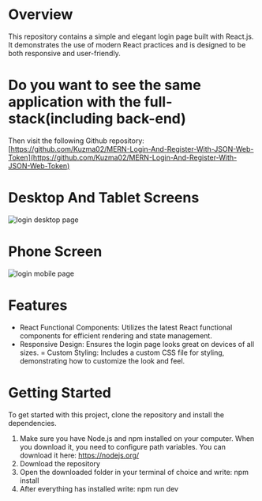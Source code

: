 # Overview
This repository contains a simple and elegant login page built with React.js. It demonstrates the use of modern React practices and is designed to be both responsive and user-friendly.

# Do you want to see the same application with the full-stack(including back-end)
Then visit the following Github repository: [https://github.com/Kuzma02/MERN-Login-And-Register-With-JSON-Web-Token](https://github.com/Kuzma02/MERN-Login-And-Register-With-JSON-Web-Token)

# Desktop And Tablet Screens

![login desktop page](https://github.com/Kuzma02/Login-Page-In-React/assets/138793624/e9bbc633-2eaf-48e5-95fc-050e6666d2d9)

# Phone Screen

![login mobile page](https://github.com/Kuzma02/Login-Page-In-React/assets/138793624/825a6712-43f3-412d-a756-763f438e6a18)


# Features
- React Functional Components: Utilizes the latest React functional components for efficient rendering and state management.
- Responsive Design: Ensures the login page looks great on devices of all sizes.
= Custom Styling: Includes a custom CSS file for styling, demonstrating how to customize the look and feel.

# Getting Started
To get started with this project, clone the repository and install the dependencies.
1. Make sure you have Node.js and npm installed on your computer. When you download it, you need to configure path variables. You can download it here: https://nodejs.org/
2. Download the repository
3. Open the downloaded folder in your terminal of choice and write: npm install
4. After everything has installed write: npm run dev
